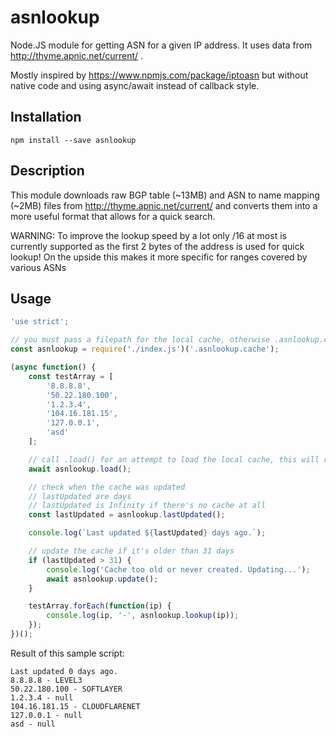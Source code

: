 # asnlookup

Node.JS module for getting ASN for a given IP address. It uses data from
http://thyme.apnic.net/current/ .

Mostly inspired by https://www.npmjs.com/package/iptoasn but without native code and using async/await instead of callback style.

## Installation

`npm install --save asnlookup`

## Description

This module downloads raw BGP table (~13MB) and ASN to name mapping (~2MB)
files from http://thyme.apnic.net/current/ and converts them into a more useful
format that allows for a quick search.

WARNING: To improve the lookup speed by a lot only /16 at most is currently supported as the first 2 bytes of the address is used for quick lookup!
On the upside this makes it more specific for ranges covered by various ASNs

## Usage

```javascript
'use strict';

// you must pass a filepath for the local cache, otherwise .asnlookup.cache will be used
const asnlookup = require('./index.js')('.asnlookup.cache');

(async function() {
    const testArray = [
        '8.8.8.8',
        '50.22.180.100',
        '1.2.3.4',
        '104.16.181.15',
        '127.0.0.1',
        'asd'
    ];

    // call .load() for an attempt to load the local cache, this will require 10s of MB of memory!
    await asnlookup.load();

    // check when the cache was updated
    // lastUpdated are days
    // lastUpdated is Infinity if there's no cache at all
    const lastUpdated = asnlookup.lastUpdated();

    console.log(`Last updated ${lastUpdated} days ago.`);

    // update the cache if it's older than 31 days
    if (lastUpdated > 31) {
        console.log('Cache too old or never created. Updating...');
        await asnlookup.update();
    }

    testArray.forEach(function(ip) {
        console.log(ip, '-', asnlookup.lookup(ip));
    });
})();
```

Result of this sample script:

```
Last updated 0 days ago.
8.8.8.8 - LEVEL3
50.22.180.100 - SOFTLAYER
1.2.3.4 - null
104.16.181.15 - CLOUDFLARENET
127.0.0.1 - null
asd - null
```
